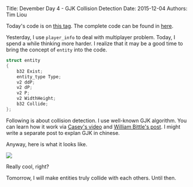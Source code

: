 Title: Devember Day 4 - GJK Collision Detection
Date: 2015-12-04
Authors: Tim Liou

Today's code is on
[this tag](https://github.com/wheatdog/wastale/tree/devember_4). The complete
code can be found in [here](https://github.com/wheatdog/wastale).

Yesterday, I use `player_info` to deal with multiplayer problem. Today, I
spend a while thinking more harder. I realize that it may be a good time to
bring the concept of `entity` into the code.

~~~c
struct entity
{
    b32 Exist;
    entity_type Type;
    v2 ddP;
    v2 dP;
    v2 P;
    v2 WidthHeight;
    b32 Collide;
};
~~~

Following is about collision detection. I use well-known GJK algorithm. You can
learn how it work via [Casey's video](http://mollyrocket.com/849) and
[William Bittle's post](http://www.dyn4j.org/2010/04/gjk-gilbert-johnson-keerthi/).
I might write a separate post to explan GJK in chinese.

Anyway, here is what it looks like.

![](http://i.imgur.com/fJ4s7RO.gif)

Really cool, right?

Tomorrow, I will make entities truly collide with each others. Until then.
